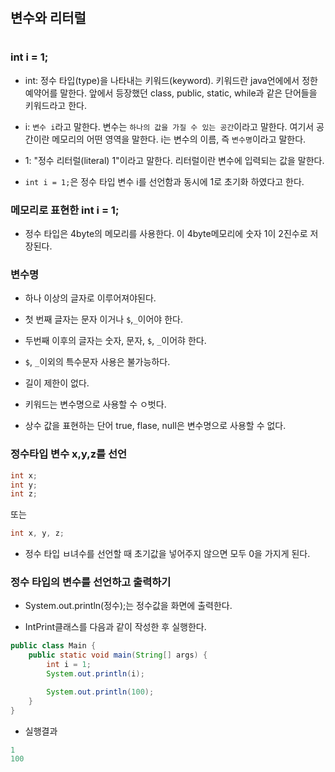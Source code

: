 #
## 변수와 리터럴
#

### int i = 1;

* int: 정수 타입(type)을 나타내는 키워드(keyword). 키워드란 java언에에서 정한 예약어를 말한다. 앞에서 등장했던 class, public, static, while과 같은 단어들을 키워드라고 한다.

* i: `변수 i`라고 말한다. 변수는 `하나의 값을 가질 수 있는 공간`이라고 말한다. 여기서 공간이란 메모리의 어떤 영역을 말한다. i는 변수의 이름, 즉 `변수명`이라고 말한다.

* 1: "정수 리터럴(literal) 1"이라고 말한다. 리터럴이란 변수에 입력되는 값을 말한다.

* `int i = 1;`은 정수 타입 변수 i를 선언함과 동시에 1로 초기화 하였다고 한다.

### 메모리로 표현한 int i = 1;

* 정수 타입은 4byte의 메모리를 사용한다. 이 4byte메모리에 숫자 1이 2진수로 저장된다.

### 변수명 

* 하나 이상의 글자로 이루어져야된다.

* 첫 번째 글자는 문자 이거나 `$`,`_`이어야 한다.

* 두번째 이후의 글자는 숫자, 문자, `$`, `_`이어햐 한다.

* `$`, `_`이외의 특수문자 사용은 불가능하다.

* 길이 제한이 없다.

* 키워드는 변수명으로 사용할 수 ㅇ벗다.

* 상수 값을 표현하는 단어 true, flase, null은 변수명으로 사용할 수 없다.

### 정수타입 변수 x,y,z를 선언

```java
int x;
int y;
int z;
```
또는
```java
int x, y, z;
```
* 정수 타입 ㅂ녀수를 선언할 때 초기값을 넣어주지 않으면 모두 0을 가지게 된다.

### 정수 타입의 변수를 선언하고 출력하기

* System.out.println(정수);는 정수값을 화면에 출력한다.

* IntPrint클래스를 다음과 같이 작성한 후 실행한다.

```java
public class Main {
    public static void main(String[] args) {
        int i = 1;
        System.out.println(i);

        System.out.println(100);
    }
}
```
* 실행결과
```java
1
100
```